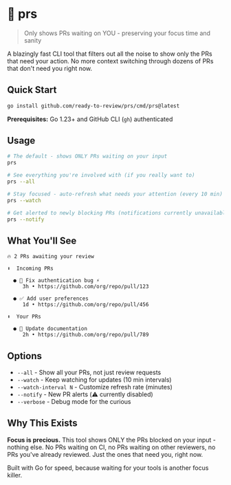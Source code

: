 # 🚀 prs

> Only shows PRs waiting on YOU - preserving your focus time and sanity

A blazingly fast CLI tool that filters out all the noise to show only the PRs that need your action. No more context switching through dozens of PRs that don't need you right now.

## Quick Start

```bash
go install github.com/ready-to-review/prs/cmd/prs@latest
```

**Prerequisites:** Go 1.23+ and GitHub CLI (`gh`) authenticated

## Usage

```bash
# The default - shows ONLY PRs waiting on your input
prs

# See everything you're involved with (if you really want to)
prs --all

# Stay focused - auto-refresh what needs your attention (every 10 min)
prs --watch

# Get alerted to newly blocking PRs (notifications currently unavailable)
prs --notify
```

## What You'll See

```
🔥 2 PRs awaiting your review

⬇️  Incoming PRs

  ● 🚧 Fix authentication bug ⚡
     3h • https://github.com/org/repo/pull/123

  ● ✅ Add user preferences
     1d • https://github.com/org/repo/pull/456

⬆️  Your PRs

  ● 📝 Update documentation
     2h • https://github.com/org/repo/pull/789
```

## Options

- `--all` - Show all your PRs, not just review requests
- `--watch` - Keep watching for updates (10 min intervals)
- `--watch-interval N` - Customize refresh rate (minutes)
- `--notify` - New PR alerts (⚠️ currently disabled)
- `--verbose` - Debug mode for the curious

## Why This Exists

**Focus is precious.** This tool shows ONLY the PRs blocked on your input - nothing else. No PRs waiting on CI, no PRs waiting on other reviewers, no PRs you've already reviewed. Just the ones that need you, right now.

Built with Go for speed, because waiting for your tools is another focus killer.